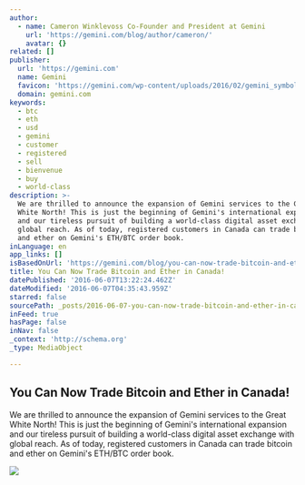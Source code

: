 ```yaml
---
author:
  - name: Cameron Winklevoss Co-Founder and President at Gemini
    url: 'https://gemini.com/blog/author/cameron/'
    avatar: {}
related: []
publisher:
  url: 'https://gemini.com'
  name: Gemini
  favicon: 'https://gemini.com/wp-content/uploads/2016/02/gemini_symbol_rgb.png'
  domain: gemini.com
keywords:
  - btc
  - eth
  - usd
  - gemini
  - customer
  - registered
  - sell
  - bienvenue
  - buy
  - world-class
description: >-
  We are thrilled to announce the expansion of Gemini services to the Great
  White North! This is just the beginning of Gemini's international expansion
  and our tireless pursuit of building a world-class digital asset exchange with
  global reach. As of today, registered customers in Canada can trade bitcoin
  and ether on Gemini's ETH/BTC order book.
inLanguage: en
app_links: []
isBasedOnUrl: 'https://gemini.com/blog/you-can-now-trade-bitcoin-and-ether-in-canada/'
title: You Can Now Trade Bitcoin and Ether in Canada!
datePublished: '2016-06-07T13:22:24.462Z'
dateModified: '2016-06-07T04:35:43.959Z'
starred: false
sourcePath: _posts/2016-06-07-you-can-now-trade-bitcoin-and-ether-in-canada.md
inFeed: true
hasPage: false
inNav: false
_context: 'http://schema.org'
_type: MediaObject

---
```

<article style=""><h1>You Can Now Trade Bitcoin and Ether in Canada!</h1><p>We are thrilled to announce the expansion of Gemini services to the Great White North! This is just the beginning of Gemini's international expansion and our tireless pursuit of building a world-class digital asset exchange with global reach. As of today, registered customers in Canada can trade bitcoin and ether on Gemini's ETH/BTC order book.</p><img src="https://gemini.com/wp-content/uploads/2016/06/canada-680x434.jpg" /></article>